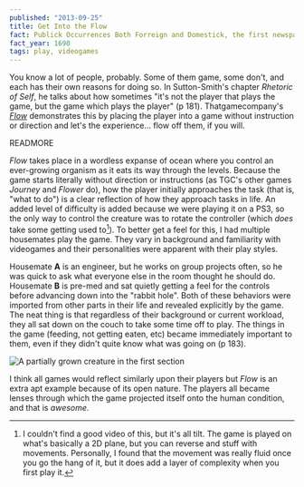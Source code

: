 ```yaml
---
published: "2013-09-25"
title: Get Into the Flow
fact: Publick Occurrences Both Forreign and Domestick, the first newspaper to appear in the Americas, is published for the first and only time.
fact_year: 1690
tags: play, videogames
---
```


You know a lot of people, probably. Some of them game, some don't, and each has their own reasons for doing so. In Sutton-Smith's chapter _Rhetoric of Self_, he talks about how sometimes "it's not the player that plays the game, but the game which plays the player" (p 181). Thatgamecompany's [_Flow_](http://www.jenovachen.com/flowingames/flowing.htm) demonstrates this by placing the player into a game without instruction or direction and let's the experience… flow off them, if you will.

READMORE

_Flow_ takes place in a wordless expanse of ocean where you control an ever-growing organism as it eats its way through the levels. Because the game starts literally without direction or instructions (as TGC's other games _Journey_ and _Flower_ do), how the player initially approaches the task (that is, "what to do") is a clear reflection of how they approach tasks in life. An added level of difficulty is added because we were playing it on a PS3, so the only way to control the creature was to rotate the controller (which _does_ take some getting used to[^1]). To better get a feel for this, I had multiple housemates play the game. They vary in background and familiarity with videogames and their personalities were apparent with their play styles.

Housemate __A__ is an engineer, but he works on group projects often, so he was quick to ask what everyone else in the room thought he should do. Housemate __B__ is pre-med and sat quietly getting a feel for the controls before advancing down into the "rabbit hole". Both of these behaviors were imported from other parts in their life and revealed explicitly by the game. The neat thing is that regardless of their background or current workload, they all sat down on the couch to take some time off to play. The things in the game (feeding, not getting eaten, etc) became immediately important to them, even if they didn't quite know what was going on (p 183).

![A partially grown creature in the first section](https://i.imgur.com/xLeeDwF.jpg)

I think all games would reflect similarly upon their players but _Flow_ is an extra apt example because of its open nature. The players all became lenses through which the game projected itself onto the human condition, and that is _awesome_.

[^1]:I couldn't find a good video of this, but it's all tilt. The game is played on what's basically a 2D plane, but you can reverse and stuff with movements. Personally, I found that the movement was really fluid once you go the hang of it, but it does add a layer of complexity when you first play it.
